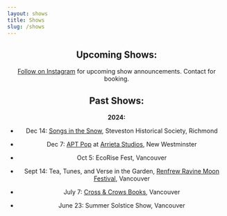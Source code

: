```yaml
---
layout: shows
title: Shows
slug: /shows
---
```

<center>
<h2 class>
Upcoming Shows:
</h2>
 

[Follow on Instagram](https://www.instagram.com/ruffledbirdling/) for upcoming show announcements. Contact for booking.

<h2 class>
Past Shows:
</h2>

**2024:**

- Dec 14: [Songs in the Snow](https://historicsteveston.ca/a-steveston-favourite-returns-in-december/), Steveston Historical Society, Richmond <br>

- Dec 7: [APT Pop](https://www.instagram.com/aptpop/) at [Arrieta Studios](https://www.instagram.com/arrieta_art/), New Westminster <br>

- Oct 5: EcoRise Fest, Vancouver <br>

- Sept 14: Tea, Tunes, and Verse in the Garden, [Renfrew Ravine Moon Festival](https://stillmoonarts.ca/2024-renfrew-ravine-moon-festival/2024artists/), Vancouver <br>

- July 7: [Cross & Crows Books](https://crossandcrows.com/), Vancouver <br>

- June 23: Summer Solstice Show, Vancouver <br>



</center>

<br /><br />
